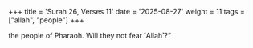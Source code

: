 +++
title = 'Surah 26, Verses 11'
date = '2025-08-27'
weight = 11
tags = ["allah", "people"]
+++

the people of Pharaoh. Will they not fear ˹Allah˺?”